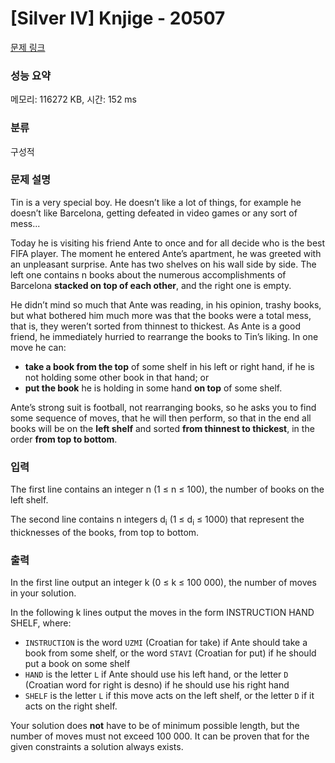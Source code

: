 # [Silver IV] Knjige - 20507 

[문제 링크](https://www.acmicpc.net/problem/20507) 

### 성능 요약

메모리: 116272 KB, 시간: 152 ms

### 분류

구성적

### 문제 설명

<p>Tin is a very special boy. He doesn’t like a lot of things, for example he doesn’t like Barcelona, getting defeated in video games or any sort of mess...</p>

<p>Today he is visiting his friend Ante to once and for all decide who is the best FIFA player. The moment he entered Ante’s apartment, he was greeted with an unpleasant surprise. Ante has two shelves on his wall side by side. The left one contains n books about the numerous accomplishments of Barcelona <strong>stacked on top of each other</strong>, and the right one is empty.</p>

<p>He didn’t mind so much that Ante was reading, in his opinion, trashy books, but what bothered him much more was that the books were a total mess, that is, they weren’t sorted from thinnest to thickest. As Ante is a good friend, he immediately hurried to rearrange the books to Tin’s liking. In one move he can:</p>

<ul>
	<li><strong>take a book from the top</strong> of some shelf in his left or right hand, if he is not holding some other book in that hand; or</li>
	<li><strong>put the book</strong> he is holding in some hand <strong>on top</strong> of some shelf.</li>
</ul>

<p>Ante’s strong suit is football, not rearranging books, so he asks you to find some sequence of moves, that he will then perform, so that in the end all books will be on the <strong>left shelf</strong> and sorted <strong>from thinnest to thickest</strong>, in the order <strong>from top to bottom</strong>.</p>

### 입력 

 <p>The first line contains an integer n (1 ≤ n ≤ 100), the number of books on the left shelf.</p>

<p>The second line contains n integers d<sub>i</sub> (1 ≤ d<sub>i</sub> ≤ 1000) that represent the thicknesses of the books, from top to bottom.</p>

### 출력 

 <p>In the first line output an integer k (0 ≤ k ≤ 100 000), the number of moves in your solution.</p>

<p>In the following k lines output the moves in the form INSTRUCTION HAND SHELF, where:</p>

<ul>
	<li><code>INSTRUCTION</code> is the word <code>UZMI</code> (Croatian for take) if Ante should take a book from some shelf, or the word <code>STAVI</code> (Croatian for put) if he should put a book on some shelf</li>
	<li><code>HAND</code> is the letter <code>L</code> if Ante should use his left hand, or the letter <code>D</code> (Croatian word for right is desno) if he should use his right hand</li>
	<li><code>SHELF</code> is the letter <code>L</code> if this move acts on the left shelf, or the letter <code>D</code> if it acts on the right shelf.</li>
</ul>

<p>Your solution does <strong>not</strong> have to be of minimum possible length, but the number of moves must not exceed 100 000. It can be proven that for the given constraints a solution always exists.</p>

